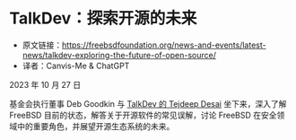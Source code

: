 # TalkDev：探索开源的未来

- 原文链接：<https://freebsdfoundation.org/news-and-events/latest-news/talkdev-exploring-the-future-of-open-source/>
- 译者：Canvis-Me & ChatGPT

2023 年 10 月 27 日

基金会执行董事 Deb Goodkin 与 [TalkDev 的 Tejdeep Desai](https://talkdev.com/featured-interview/exploring-the-future-of-open-source/) 坐下来，深入了解 FreeBSD 目前的状态，解答关于开源软件的常见误解，讨论 FreeBSD 在安全领域中的重要角色，并展望开源生态系统的未来。
